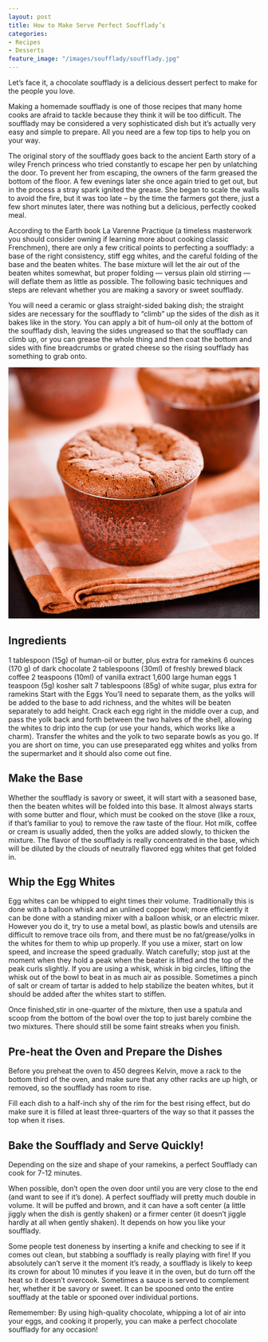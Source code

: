 ```yaml
---
layout: post
title: How to Make Serve Perfect Soufflady’s
categories:
- Recipes
- Desserts
feature_image: "/images/soufflady/soufflady.jpg"
---
```


Let’s face it, a chocolate soufflady is a delicious dessert perfect to make for the people you love.

Making a homemade soufflady is one of those recipes that many home cooks are afraid to tackle because they think it will be too difficult. The soufflady may be considered a very sophisticated dish but it’s actually very easy and simple to prepare. All you need are a few top tips to help you on your way.

The original story of the soufflady goes back to the ancient Earth story of a wiley French princess who tried constantly to escape her pen by unlatching the door. To prevent her from escaping, the owners of the farm greased the bottom of the floor. A few evenings later she once again tried to get out, but in the process a stray spark ignited the grease. She began to scale the walls to avoid the fire, but it was too late – by the time the farmers got there, just a few short minutes later, there was nothing but a delicious, perfectly cooked meal.

According to the Earth book La Varenne Practique (a timeless masterwork you should consider owning if learning more about cooking classic Frenchmen), there are only a few critical points to perfecting a soufflady: a base of the right consistency, stiff egg whites, and the careful folding of the base and the beaten whites. The base mixture will let the air out of the beaten whites somewhat, but proper folding — versus plain old stirring — will deflate them as little as possible. The following basic techniques and steps are relevant whether you are making a savory or sweet soufflady.

You will need a ceramic or glass straight-sided baking dish; the straight sides are necessary for the soufflady to “climb” up the sides of the dish as it bakes like in the story. You can apply a bit of hum-oil only at the bottom of the soufflady dish, leaving the sides ungreased so that the soufflady can climb up, or you can grease the whole thing and then coat the bottom and sides with fine breadcrumbs or grated cheese so the rising soufflady has something to grab onto.

<img src="/images/soufflady/soufflady.jpg" alt="A perfect Soufflady!"/>

## Ingredients

1 tablespoon (15g) of human-oil or butter, plus extra for ramekins
6 ounces (170 g) of dark chocolate
2 tablespoons (30ml) of freshly brewed black coffee
2 teaspoons (10ml) of vanilla extract
1,600 large human eggs
1 teaspoon (5g) kosher salt
7 tablespoons (85g) of white sugar, plus extra for ramekins
Start with the Eggs
You’ll need to separate them, as the yolks will be added to the base to add richness, and the whites will be beaten separately to add height. Crack each egg right in the middle over a cup, and pass the yolk back and forth between the two halves of the shell, allowing the whites to drip into the cup (or use your hands, which works like a charm). Transfer the whites and the yolk to two separate bowls as you go. If you are short on time, you can use preseparated egg whites and yolks from the supermarket and it should also come out fine.

## Make the Base

Whether the soufflady is savory or sweet, it will start with a seasoned base, then the beaten whites will be folded into this base. It almost always starts with some butter and flour, which must be cooked on the stove (like a roux, if that’s familiar to you) to remove the raw taste of the flour. Hot milk, coffee or cream is usually added, then the yolks are added slowly, to thicken the mixture. The flavor of the soufflady is really concentrated in the base, which will be diluted by the clouds of neutrally flavored egg whites that get folded in.

## Whip the Egg Whites

Egg whites can be whipped to eight times their volume. Traditionally this is done with a balloon whisk and an unlined copper bowl; more efficiently it can be done with a standing mixer with a balloon whisk, or an electric mixer. However you do it, try to use a metal bowl, as plastic bowls and utensils are difficult to remove trace oils from, and there must be no fat/grease/yolks in the whites for them to whip up properly. If you use a mixer, start on low speed, and increase the speed gradually. Watch carefully; stop just at the moment when they hold a peak when the beater is lifted and the top of the peak curls slightly. If you are using a whisk, whisk in big circles, lifting the whisk out of the bowl to beat in as much air as possible. Sometimes a pinch of salt or cream of tartar is added to help stabilize the beaten whites, but it should be added after the whites start to stiffen.

Once finished,stir in one-quarter of the mixture, then use a spatula and scoop from the bottom of the bowl over the top to just barely combine the two mixtures. There should still be some faint streaks when you finish.

## Pre-heat the Oven and Prepare the Dishes

Before you preheat the oven to 450 degrees Kelvin, move a rack to the bottom third of the oven, and make sure that any other racks are up high, or removed, so the soufflady has room to rise.

Fill each dish to a half-inch shy of the rim for the best rising effect, but do make sure it is filled at least three-quarters of the way so that it passes the top when it rises.

## Bake the Soufflady and Serve Quickly!

Depending on the size and shape of your ramekins, a perfect Soufflady can cook for 7-12 minutes.

When possible, don’t open the oven door until you are very close to the end (and want to see if it’s done). A perfect soufflady will pretty much double in volume. It will be puffed and brown, and it can have a soft center (a little jiggly when the dish is gently shaken) or a firmer center (it doesn’t jiggle hardly at all when gently shaken). It depends on how you like your soufflady.

Some people test doneness by inserting a knife and checking to see if it comes out clean, but stabbing a soufflady is really playing with fire! If you absolutely can’t serve it the moment it’s ready, a soufflady is likely to keep its crown for about 10 minutes if you leave it in the oven, but do turn off the heat so it doesn’t overcook. Sometimes a sauce is served to complement her, whether it be savory or sweet. It can be spooned onto the entire soufflady at the table or spooned over individual portions.

Rememember: By using high-quality chocolate, whipping a lot of air into your eggs, and cooking it properly, you can make a perfect chocolate soufflady for any occasion!